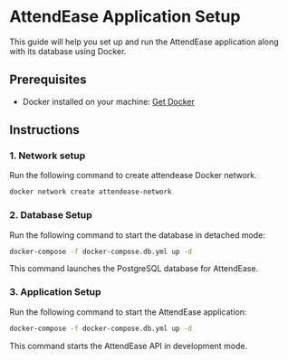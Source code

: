 # AttendEase Application Setup

This guide will help you set up and run the AttendEase application along with its database using Docker.

## Prerequisites
- Docker installed on your machine: [Get Docker](https://docs.docker.com/get-docker/)

## Instructions

### 1. Network setup

Run the following command to create attendease Docker network.

```bash
docker network create attendease-network
```

### 2. Database Setup

Run the following command to start the database in detached mode:

```bash
docker-compose -f docker-compose.db.yml up -d
```

This command launches the PostgreSQL database for AttendEase.

### 3. Application Setup

Run the following command to start the AttendEase application:


```bash
docker-compose -f docker-compose.db.yml up -d
```

This command starts the AttendEase API in development mode.

